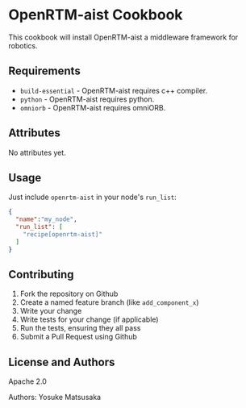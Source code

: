 OpenRTM-aist Cookbook
=====================

This cookbook will install OpenRTM-aist a middleware framework for
robotics.

Requirements
------------

- `build-essential` - OpenRTM-aist requires c++ compiler.
- `python` - OpenRTM-aist requires python.
- `omniorb` - OpenRTM-aist requires omniORB.

Attributes
----------

No attributes yet.

Usage
-----

Just include `openrtm-aist` in your node's `run_list`:

```json
{
  "name":"my_node",
  "run_list": [
    "recipe[openrtm-aist]"
  ]
}
```

Contributing
------------

1. Fork the repository on Github
2. Create a named feature branch (like `add_component_x`)
3. Write your change
4. Write tests for your change (if applicable)
5. Run the tests, ensuring they all pass
6. Submit a Pull Request using Github

License and Authors
-------------------

Apache 2.0

Authors: Yosuke Matsusaka
